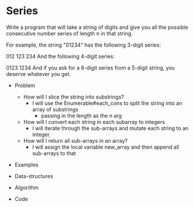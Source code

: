 # Series
Write a program that will take a string of digits and give you all the possible consecutive number series of length n in that string.

For example, the string "01234" has the following 3-digit series:

012
123
234
And the following 4-digit series:

0123
1234
And if you ask for a 6-digit series from a 5-digit string, you deserve whatever you get.

- Problem
  - How will I slice the string into substrings?
    - I will use the Enumerable#each_cons to split
      the string into an array of substrings
      - passing in the length as the n arg
  - How will I convert each string in each subarray
    to integers
      - I will iterate through the sub-arrays and
        mutate each string to an integer.
  - How will I return all sub-arrays in an array?
    - I will assign the local variable new_array
      and then append all sub-arrays to that   

- Examples
- Data-structures
- Algorithm
- Code
